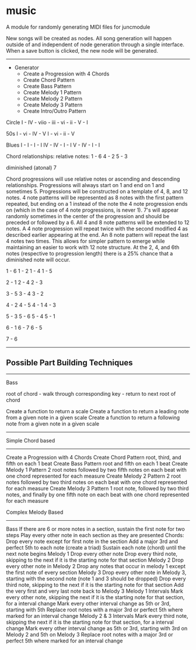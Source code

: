 music
========

A module for randomly generating MIDI files for juncmodule

New songs will be created as nodes. All song generation will happen outside of and independent of node generation through a single interface. When a save button is clicked, the new node will be generated.

---
- Generator
  - Create a Progression with 4 Chords
  - Create Chord Pattern
  - Create Bass Pattern
  - Create Melody 1 Pattern
  - Create Melody 2 Pattern
  - Create Melody 3 Pattern
  - Create Intro/Outro Pattern

Circle
I - IV - viio - iii - vi - ii - V - I

50s
I - vi - IV - V
I - vi - ii - V

Blues
I - I - I - I
IV - IV - I - I
V - IV - I - I

Chord relationships:
relative notes:
1 - 6
4 - 2
5 - 3

diminished (atonal)
7

Chord progressions will use relative notes or ascending and descending relationships. Progressions will always start on 1 and end on 1 and sometimes 5. Progressions will be constructed on a template of 4, 8, and 12 notes. 4 note patterns will be represented as 8 notes with the first pattern repeated, but ending on a 1 instead of the note the 4 note progression ends on (which in the case of 4 note progressions, is never 1). 7's will appear randomly sometimes in the center of the progression and should be preceded or followed by a 6. All 4 and 8 note patterns will be extended to 12 notes. A 4 note progression will repeat twice with the second modified 4 as described earlier appearing at the end. An 8 note pattern will repeat the last 4 notes two times. This allows for simpler pattern to emerge while maintaining an easier to work with 12 note structure. At the 2, 4, and 6th notes (respective to progression length) there is a 25% chance that a diminished note will occur.

1 - 6
1 - 2
1 - 4
1 - 5

2 - 1
2 - 4
2 - 3

3 - 5
3 - 4
3 - 2

4 - 2
4 - 5
4 - 1
4 - 3

5 - 3
5 - 6
5 - 4
5 - 1

6 - 1
6 - 7
6 - 5

7 - 6

---

## Possible Part Building Techniques

---

Bass

root of chord - walk through corresponding key - return to next root of chord

Create a function to return a scale
Create a function to return a leading note from a given note in a given scale
Create a function to return a following note from a given note in a given scale

---

Simple Chord based

---

Create a Progression with 4 Chords
Create Chord Pattern
  root, third, and fifth on each 1 beat
Create Bass Pattern
  root and fifth on each 1 beat
Create Melody 1 Pattern
  2 root notes followed by two fifth notes on each beat with one chord represented for each measure
Create Melody 2 Pattern
  2 root notes followed by two third notes on each beat with one chord represented for each measure
Create Melody 3 Pattern
  1 root note, followed by two third notes, and finally by one fifth note on each beat with one chord represented for each measure

Complex Melody Based

---

Bass
  If there are 6 or more notes in a section, sustain the first note for two steps
  Play every other note in each section as they are presented
Chords:
  Drop every note except for first note in the section
  Add a major 3rd and perfect 5th to each note (create a triad)
  Sustain each note (chord) until the next note begins
Melody 1
  Drop every other note
  Drop every third note, skipping to the next if it is the starting note for that section
Melody 2
  Drop every other note in Melody 2
  Drop any notes that occur in melody 1 except the first note of every section
Melody 3
  Drop every other note in Melody 3, starting with the second note (note 1 and 3 should be dropped)
  Drop every third note, skipping to the next if it is the starting note for that section
  Add the very first and very last note back to Melody 3
Melody 1 Intervals
  Mark every other note, skipping the next if it is the starting note for that section, for a interval change
  Mark every other interval change as 5th or 3rd, starting with 5th
  Replace root notes with a major 3rd or perfect 5th where marked for an interval change
Melody 2 & 3 Intervals
  Mark every third note, skipping the next if it is the starting note for that section, for a interval change
  Mark every other interval change as 5th or 3rd, starting with 3rd on Melody 2 and 5th on Melody 3
  Replace root notes with a major 3rd or perfect 5th where marked for an interval change